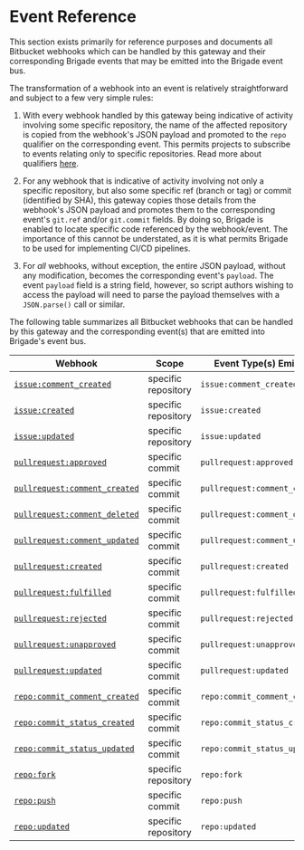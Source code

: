 # Event Reference

This section exists primarily for reference purposes and documents all Bitbucket
webhooks which can be handled by this gateway and their corresponding Brigade
events that may be emitted into the Brigade event bus.

The transformation of a webhook into an event is relatively straightforward and
subject to a few very simple rules:

1. With every webhook handled by this gateway being indicative of activity
   involving some specific repository, the name of the affected repository is
   copied from the webhook's JSON payload and promoted to the `repo` qualifier
   on the corresponding event. This permits projects to subscribe to events
   relating only to specific repositories. Read more about qualifiers
   [here](https://docs.brigade.sh/topics/project-developers/events/#qualifiers).

1. For any webhook that is indicative of activity involving not only a specific
   repository, but also some specific ref (branch or tag) or commit (identified
   by SHA), this gateway copies those details from the webhook's JSON payload
   and promotes them to the corresponding event's `git.ref` and/or `git.commit`
   fields. By doing so, Brigade is enabled to locate specific code referenced by
   the webhook/event. The importance of this cannot be understated, as it is
   what permits Brigade to be used for implementing CI/CD pipelines.

1. For _all_ webhooks, without exception, the entire JSON payload, without any
   modification, becomes the corresponding event's `payload`. The event
   `payload` field is a string field, however, so script authors wishing to
   access the payload will need to parse the payload themselves with a
   `JSON.parse()` call or similar.

The following table summarizes all Bitbucket webhooks that can be handled by
this gateway and the corresponding event(s) that are emitted into Brigade's
event bus.

| Webhook | Scope | Event Type(s) Emitted |
|---------|-------|-----------------------|
[`issue:comment_created`](https://support.atlassian.com/bitbucket-cloud/docs/event-payloads/#Comment-created) | specific repository | `issue:comment_created` |
[`issue:created`](https://support.atlassian.com/bitbucket-cloud/docs/event-payloads/#Created) | specific repository | `issue:created` |
[`issue:updated`](https://support.atlassian.com/bitbucket-cloud/docs/event-payloads/#Updated.1) | specific repository | `issue:updated` |
[`pullrequest:approved`](https://support.atlassian.com/bitbucket-cloud/docs/event-payloads/#Approved) | specific commit | `pullrequest:approved` |
[`pullrequest:comment_created`](https://support.atlassian.com/bitbucket-cloud/docs/event-payloads/#Comment-created.1) | specific commit | `pullrequest:comment_created` |
[`pullrequest:comment_deleted`](https://support.atlassian.com/bitbucket-cloud/docs/event-payloads/#Comment-deleted) | specific commit | `pullrequest:comment_deleted` |
[`pullrequest:comment_updated`](https://support.atlassian.com/bitbucket-cloud/docs/event-payloads/#Comment-updated) | specific commit | `pullrequest:comment_updated` |
[`pullrequest:created`](https://support.atlassian.com/bitbucket-cloud/docs/event-payloads/#Created.1) | specific commit | `pullrequest:created` |
[`pullrequest:fulfilled`](https://support.atlassian.com/bitbucket-cloud/docs/event-payloads/#Merged) | specific commit | `pullrequest:fulfilled` |
[`pullrequest:rejected`](https://support.atlassian.com/bitbucket-cloud/docs/event-payloads/#Declined) | specific commit | `pullrequest:rejected` |
[`pullrequest:unapproved`](https://support.atlassian.com/bitbucket-cloud/docs/event-payloads/#Approval-removed) | specific commit | `pullrequest:unapproved` |
[`pullrequest:updated`](https://support.atlassian.com/bitbucket-cloud/docs/event-payloads/#Updated.2) | specific commit | `pullrequest:updated` |
[`repo:commit_comment_created`](https://support.atlassian.com/bitbucket-cloud/docs/event-payloads/#hardBreak) | specific commit | `repo:commit_comment_created` |
[`repo:commit_status_created`](https://support.atlassian.com/bitbucket-cloud/docs/event-payloads/#Build-status-created) | specific commit | `repo:commit_status_created` |
[`repo:commit_status_updated`](https://support.atlassian.com/bitbucket-cloud/docs/event-payloads/#Build-status-updated) | specific commit | `repo:commit_status_updated` |
[`repo:fork`](https://support.atlassian.com/bitbucket-cloud/docs/event-payloads/#Fork) | specific repository | `repo:fork` |
[`repo:push`](https://support.atlassian.com/bitbucket-cloud/docs/event-payloads/#Push) | specific commit | `repo:push` |
[`repo:updated`](https://support.atlassian.com/bitbucket-cloud/docs/event-payloads/#Updated) | specific repository | `repo:updated` |

